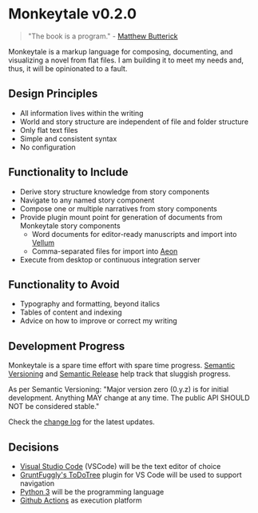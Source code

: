 # Monkeytale v0.2.0

> "The book is a program." - [Matthew Butterick](https://docs.racket-lang.org/pollen/big-picture.html)

Monkeytale is a markup language for composing, documenting, and visualizing a novel from flat files. I am building it to meet my needs and, thus, it will be opinionated to a fault.

## Design Principles
- All information lives within the writing
- World and story structure are independent of file and folder structure
- Only flat text files
- Simple and consistent syntax
- No configuration

## Functionality to Include
- Derive story structure knowledge from story components
- Navigate to any named story component
- Compose one or multiple narratives from story components
- Provide plugin mount point for generation of documents from Monkeytale story components
  - Word documents for editor-ready manuscripts and import into [Vellum](https://vellum.pub/)
  - Comma-separated files for import into [Aeon](https://timeline.app/)
- Execute from desktop or continuous integration server

## Functionality to Avoid
- Typography and formatting, beyond italics
- Tables of content and indexing
- Advice on how to improve or correct my writing

## Development Progress
Monkeytale is a spare time effort with spare time progress. [Semantic Versioning](https://semver.org/) and [Semantic Release](https://pypi.org/project/python-semantic-release/) help track that sluggish progress.

As per Semantic Versioning: "Major version zero (0.y.z) is for initial development. Anything MAY change at any time. The public API SHOULD NOT be considered stable."

Check the [change log](https://github.com/MLAOPDX/monkeytale/blob/main/CHANGELOG.md) for the latest updates.

## Decisions
- [Visual Studio Code](https://code.visualstudio.com/) (VSCode) will be the text editor of choice
- [GruntFuggly's ToDoTree](https://marketplace.visualstudio.com/items?itemName=Gruntfuggly.todo-tree) plugin for VS Code will be used to support navigation
- [Python 3](https://www.python.org/) will be the programming language
- [Github Actions](https://github.com/features/actions) as execution platform
